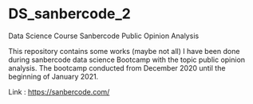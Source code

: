 # DS_sanbercode_2
Data Science Course Sanbercode Public Opinion Analysis

This repository contains some works (maybe not all) I have been done during sanbercode data science Bootcamp with the topic public opinion analysis.
The bootcamp conducted from December 2020 until the beginning of January 2021.

Link : https://sanbercode.com/
